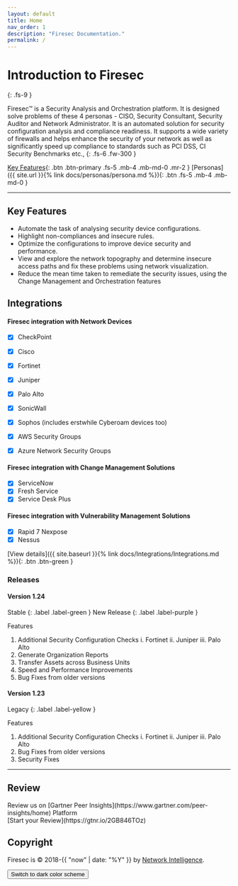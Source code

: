 ```yaml
---
layout: default
title: Home
nav_order: 1
description: "Firesec Documentation."
permalink: /
---
```


# Introduction to Firesec
{: .fs-9 }

Firesec™ is a Security Analysis and Orchestration platform. It is designed solve problems of these 4 personas - CISO, Security Consultant, Security Auditor and Network Administrator. It is an automated solution for security configuration analysis and compliance readiness. It supports a wide variety of firewalls and helps enhance the security of your network as well as significantly speed up compliance to standards such as PCI DSS, CI Security Benchmarks etc.,
{: .fs-6 .fw-300 }

[Key Features](#key-features){: .btn .btn-primary .fs-5 .mb-4 .mb-md-0 .mr-2 } [Personas]({{ site.url }}{% link docs/personas/persona.md %}){: .btn .fs-5 .mb-4 .mb-md-0 }

---

## Key Features

- Automate the task of analysing security device configurations.
- Highlight non-compliances and insecure rules.
- Optimize the configurations to improve device security and performance.
- View and explore the network topography and determine insecure access paths and fix these problems using network visualization.
- Reduce the mean time taken to remediate the security issues, using the Change Management and Orchestration features

## Integrations

#### Firesec integration with **Network Devices** 

- [x] CheckPoint
- [x] Cisco
- [x] Fortinet
- [x] Juniper
- [x] Palo Alto
- [x] SonicWall
- [x] Sophos (includes erstwhile Cyberoam devices too)

- [x] AWS Security Groups
- [x] Azure Network Security Groups

#### Firesec integration with **Change Management Solutions** 

- [x] ServiceNow
- [x] Fresh Service 
- [x] Service Desk Plus

#### Firesec integration with **Vulnerability Management Solutions**

- [x] Rapid 7 Nexpose
- [x] Nessus

[View details]({{ site.baseurl }}{% link docs/Integrations/Integrations.md %}){: .btn .btn-green }

### Releases

#### Version 1.24 
Stable 
{: .label .label-green }
New Release
{: .label .label-purple }

Features

1. Additional Security Configuration Checks 
    i. Fortinet
    ii. Juniper
    iii. Palo Alto
2. Generate Organization Reports
3. Transfer Assets across Business Units
4. Speed and Performance Improvements
5. Bug Fixes from older versions

#### Version 1.23 

Legacy 
{: .label .label-yellow }

Features

1. Additional Security Configuration Checks 
    i. Fortinet
    ii. Juniper
    iii. Palo Alto
2. Bug Fixes from older versions
3. Security Fixes

---

## Review

<div>Review us on [Gartner Peer Insights](https://www.gartner.com/peer-insights/home) Platform
<div class="GartnerPeerInsightsWidget"> [Start your Review](https://gtnr.io/2GB846TOz)  </div>
</div>
<script type="text/javascript" src="https://www.gartner.com/reviews/public/Widget/js/widget.js"></script>
<script type="text/javascript">
  const gpiContainerDiv = document.querySelector('.GartnerPeerInsightsWidget');
		GartnerPI_Widget({
			size: "small",
			theme: "dark",
			sourcingLink: "https://gtnr.io/2GB846TOz",
			widget_id: "YzkyYzU0ZTYtMWUxYS00NGY1LWE0MzctZWZiMTI1MDllNDdi",
			version: "2",
		container: gpiContainerDiv;
		});
	</script>

## Copyright
Firesec is &copy; 2018-{{ "now" | date: "%Y" }} by [Network Intelligence](https://www.niiconsulting.com).

<button class="btn js-toggle-dark-mode">Switch to dark color scheme</button>

<script>
const toggleDarkMode = document.querySelector('.js-toggle-dark-mode');

jtd.addEvent(toggleDarkMode, 'click', function(){
  if (jtd.getTheme() === 'dark') {
    jtd.setTheme('light');
    toggleDarkMode.textContent = 'Preview dark color scheme';
  } else {
    jtd.setTheme('dark');
    toggleDarkMode.textContent = 'Return to the light side';
  }
});
</script>
